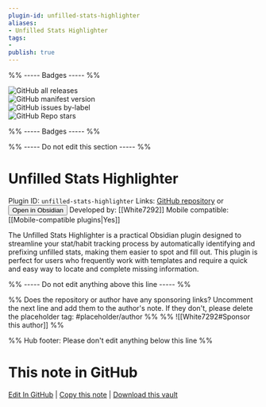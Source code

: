 ```yaml
---
plugin-id: unfilled-stats-highlighter
aliases:
- Unfilled Stats Highlighter
tags: 
- 
publish: true
---
```


%% ----- Badges ----- %%

![GitHub all releases](https://img.shields.io/github/downloads/White7292/obsidian-hd-unfilled-stats-highlighter/total?color=573E7A&logo=github&style=for-the-badge)   
![GitHub manifest version](https://img.shields.io/github/manifest-json/v/White7292/obsidian-hd-unfilled-stats-highlighter?color=573E7A&logo=github&style=for-the-badge)   
![GitHub issues by-label](https://img.shields.io/github/issues/White7292/obsidian-hd-unfilled-stats-highlighter/help%20wanted?color=573E7A&logo=github&style=for-the-badge)   
![GitHub Repo stars](https://img.shields.io/github/stars/White7292/obsidian-hd-unfilled-stats-highlighter?color=573E7A&logo=github&style=for-the-badge)

%% ----- Badges ----- %%

%% ----- Do not edit this section ----- %%

# Unfilled Stats Highlighter

Plugin ID: `unfilled-stats-highlighter`
Links: [GitHub repository](https://github.com/White7292/obsidian-hd-unfilled-stats-highlighter) or [<button id=HH>Open in Obsidian</button>](obsidian://show-plugin?id=unfilled-stats-highlighter)
Developed by: [[White7292]]
Mobile compatible: [[Mobile-compatible plugins|Yes]]

The Unfilled Stats Highlighter is a practical Obsidian plugin designed to streamline your stat/habit tracking process by automatically identifying and prefixing unfilled stats, making them easier to spot and fill out. This plugin is perfect for users who frequently work with templates and require a quick and easy way to locate and complete missing information.

%% ----- Do not edit anything above this line ----- %% 

%% Does the repository or author have any sponsoring links? Uncomment the next line and add them to the author's note. If they don't, please delete the placeholder tag: #placeholder/author %%
%% ![[White7292#Sponsor this author]] %%

%% Hub footer: Please don't edit anything below this line %%

# This note in GitHub

<span class="git-footer">[Edit In GitHub](https://github.dev/obsidian-community/obsidian-hub/blob/main/02%20-%20Community%20Expansions/02.05%20All%20Community%20Expansions/Plugins/unfilled-stats-highlighter.md "git-hub-edit-note") | [Copy this note](https://raw.githubusercontent.com/obsidian-community/obsidian-hub/main/02%20-%20Community%20Expansions/02.05%20All%20Community%20Expansions/Plugins/unfilled-stats-highlighter.md "git-hub-copy-note") | [Download this vault](https://github.com/obsidian-community/obsidian-hub/archive/refs/heads/main.zip "git-hub-download-vault") </span>

